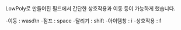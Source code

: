 LowPoly로 만들어진 필드에서 간단한 상호작용과 이동 등이 가능하게 했습니다.

 -이동 : wasd\n
 -점프 : space
 -달리기 : shift
 -아이템창 : i
 -상호작용 : f
